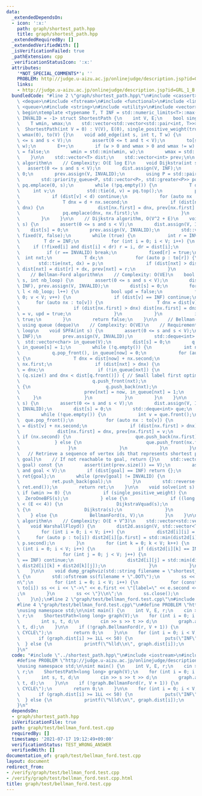 ```yaml
---
data:
  _extendedDependsOn:
  - icon: ':x:'
    path: graph/shortest_path.hpp
    title: graph/shortest_path.hpp
  _extendedRequiredBy: []
  _extendedVerifiedWith: []
  _isVerificationFailed: true
  _pathExtension: cpp
  _verificationStatusIcon: ':x:'
  attributes:
    '*NOT_SPECIAL_COMMENTS*': ''
    PROBLEM: http://judge.u-aizu.ac.jp/onlinejudge/description.jsp?id=GRL_1_B
    links:
    - http://judge.u-aizu.ac.jp/onlinejudge/description.jsp?id=GRL_1_B
  bundledCode: "#line 2 \"graph/shortest_path.hpp\"\n#include <cassert>\n#include\
    \ <deque>\n#include <fstream>\n#include <functional>\n#include <limits>\n#include\
    \ <queue>\n#include <string>\n#include <utility>\n#include <vector>\n\n// CUT\
    \ begin\ntemplate <typename T, T INF = std::numeric_limits<T>::max() / 2, int\
    \ INVALID = -1> struct ShortestPath {\n    int V, E;\n    bool single_positive_weight;\n\
    \    T wmin, wmax;\n    std::vector<std::vector<std::pair<int, T>>> to;\n\n  \
    \  ShortestPath(int V = 0) : V(V), E(0), single_positive_weight(true), wmin(0),\
    \ wmax(0), to(V) {}\n    void add_edge(int s, int t, T w) {\n        assert(0\
    \ <= s and s < V);\n        assert(0 <= t and t < V);\n        to[s].emplace_back(t,\
    \ w);\n        E++;\n        if (w > 0 and wmax > 0 and wmax != w) single_positive_weight\
    \ = false;\n        wmin = std::min(wmin, w);\n        wmax = std::max(wmax, w);\n\
    \    }\n\n    std::vector<T> dist;\n    std::vector<int> prev;\n\n    // Dijkstra\
    \ algorithm\n    // Complexity: O(E log E)\n    void Dijkstra(int s) {\n     \
    \   assert(0 <= s and s < V);\n        dist.assign(V, INF);\n        dist[s] =\
    \ 0;\n        prev.assign(V, INVALID);\n        using P = std::pair<T, int>;\n\
    \        std::priority_queue<P, std::vector<P>, std::greater<P>> pq;\n       \
    \ pq.emplace(0, s);\n        while (!pq.empty()) {\n            T d;\n       \
    \     int v;\n            std::tie(d, v) = pq.top();\n            pq.pop();\n\
    \            if (dist[v] < d) continue;\n            for (auto nx : to[v]) {\n\
    \                T dnx = d + nx.second;\n                if (dist[nx.first] >\
    \ dnx) {\n                    dist[nx.first] = dnx, prev[nx.first] = v;\n    \
    \                pq.emplace(dnx, nx.first);\n                }\n            }\n\
    \        }\n    }\n\n    // Dijkstra algorithm, O(V^2 + E)\n    void DijkstraVquad(int\
    \ s) {\n        assert(0 <= s and s < V);\n        dist.assign(V, INF);\n    \
    \    dist[s] = 0;\n        prev.assign(V, INVALID);\n        std::vector<char>\
    \ fixed(V, false);\n        while (true) {\n            int r = INVALID;\n   \
    \         T dr = INF;\n            for (int i = 0; i < V; i++) {\n           \
    \     if (!fixed[i] and dist[i] < dr) r = i, dr = dist[i];\n            }\n  \
    \          if (r == INVALID) break;\n            fixed[r] = true;\n          \
    \  int nxt;\n            T dx;\n            for (auto p : to[r]) {\n         \
    \       std::tie(nxt, dx) = p;\n                if (dist[nxt] > dist[r] + dx)\
    \ dist[nxt] = dist[r] + dx, prev[nxt] = r;\n            }\n        }\n    }\n\n\
    \    // Bellman-Ford algorithm\n    // Complexity: O(VE)\n    bool BellmanFord(int\
    \ s, int nb_loop) {\n        assert(0 <= s and s < V);\n        dist.assign(V,\
    \ INF), prev.assign(V, INVALID);\n        dist[s] = 0;\n        for (int l = 0;\
    \ l < nb_loop; l++) {\n            bool upd = false;\n            for (int v =\
    \ 0; v < V; v++) {\n                if (dist[v] == INF) continue;\n          \
    \      for (auto nx : to[v]) {\n                    T dnx = dist[v] + nx.second;\n\
    \                    if (dist[nx.first] > dnx) dist[nx.first] = dnx, prev[nx.first]\
    \ = v, upd = true;\n                }\n            }\n            if (!upd) return\
    \ true;\n        }\n        return false;\n    }\n\n    // Bellman-ford algorithm\
    \ using queue (deque)\n    // Complexity: O(VE)\n    // Requirement: no negative\
    \ loop\n    void SPFA(int s) {\n        assert(0 <= s and s < V);\n        dist.assign(V,\
    \ INF);\n        prev.assign(V, INVALID);\n        std::deque<int> q;\n      \
    \  std::vector<char> in_queue(V);\n        dist[s] = 0;\n        q.push_back(s),\
    \ in_queue[s] = 1;\n        while (!q.empty()) {\n            int now = q.front();\n\
    \            q.pop_front(), in_queue[now] = 0;\n            for (auto nx : to[now])\
    \ {\n                T dnx = dist[now] + nx.second;\n                int nxt =\
    \ nx.first;\n                if (dist[nxt] > dnx) {\n                    dist[nxt]\
    \ = dnx;\n                    if (!in_queue[nxt]) {\n                        if\
    \ (q.size() and dnx < dist[q.front()]) { // Small label first optimization\n \
    \                           q.push_front(nxt);\n                        } else\
    \ {\n                            q.push_back(nxt);\n                        }\n\
    \                        prev[nxt] = now, in_queue[nxt] = 1;\n               \
    \     }\n                }\n            }\n        }\n    }\n\n    void ZeroOneBFS(int\
    \ s) {\n        assert(0 <= s and s < V);\n        dist.assign(V, INF), prev.assign(V,\
    \ INVALID);\n        dist[s] = 0;\n        std::deque<int> que;\n        que.push_back(s);\n\
    \        while (!que.empty()) {\n            int v = que.front();\n          \
    \  que.pop_front();\n            for (auto nx : to[v]) {\n                T dnx\
    \ = dist[v] + nx.second;\n                if (dist[nx.first] > dnx) {\n      \
    \              dist[nx.first] = dnx, prev[nx.first] = v;\n                   \
    \ if (nx.second) {\n                        que.push_back(nx.first);\n       \
    \             } else {\n                        que.push_front(nx.first);\n  \
    \                  }\n                }\n            }\n        }\n    }\n\n \
    \   // Retrieve a sequence of vertex ids that represents shortest path [s, ...,\
    \ goal]\n    // If not reachable to goal, return {}\n    std::vector<int> retrieve_path(int\
    \ goal) const {\n        assert(int(prev.size()) == V);\n        assert(0 <= goal\
    \ and goal < V);\n        if (dist[goal] == INF) return {};\n        std::vector<int>\
    \ ret{goal};\n        while (prev[goal] != INVALID) {\n            goal = prev[goal];\n\
    \            ret.push_back(goal);\n        }\n        std::reverse(ret.begin(),\
    \ ret.end());\n        return ret;\n    }\n\n    void solve(int s) {\n       \
    \ if (wmin >= 0) {\n            if (single_positive_weight) {\n              \
    \  ZeroOneBFS(s);\n            } else {\n                if ((long long)V * V\
    \ < (E << 4)) {\n                    DijkstraVquad(s);\n                } else\
    \ {\n                    Dijkstra(s);\n                }\n            }\n    \
    \    } else {\n            BellmanFord(s, V);\n        }\n    }\n\n    // Warshall-Floyd\
    \ algorithm\n    // Complexity: O(E + V^3)\n    std::vector<std::vector<T>> dist2d;\n\
    \    void WarshallFloyd() {\n        dist2d.assign(V, std::vector<T>(V, INF));\n\
    \        for (int i = 0; i < V; i++) {\n            dist2d[i][i] = 0;\n      \
    \      for (auto p : to[i]) dist2d[i][p.first] = std::min(dist2d[i][p.first],\
    \ p.second);\n        }\n        for (int k = 0; k < V; k++) {\n            for\
    \ (int i = 0; i < V; i++) {\n                if (dist2d[i][k] == INF) continue;\n\
    \                for (int j = 0; j < V; j++) {\n                    if (dist2d[k][j]\
    \ == INF) continue;\n                    dist2d[i][j] = std::min(dist2d[i][j],\
    \ dist2d[i][k] + dist2d[k][j]);\n                }\n            }\n        }\n\
    \    }\n\n    void dump_graphviz(std::string filename = \"shortest_path\") const\
    \ {\n        std::ofstream ss(filename + \".DOT\");\n        ss << \"digraph{\\\
    n\";\n        for (int i = 0; i < V; i++) {\n            for (const auto &e :\
    \ to[i]) ss << i << \"->\" << e.first << \"[label=\" << e.second << \"];\\n\"\
    ;\n        }\n        ss << \"}\\n\";\n        ss.close();\n        return;\n\
    \    }\n};\n#line 2 \"graph/test/bellman_ford.test.cpp\"\n#include <iostream>\n\
    #line 4 \"graph/test/bellman_ford.test.cpp\"\n#define PROBLEM \"http://judge.u-aizu.ac.jp/onlinejudge/description.jsp?id=GRL_1_B\"\
    \nusing namespace std;\n\nint main() {\n    int V, E, r;\n    cin >> V >> E >>\
    \ r;\n    ShortestPath<long long> graph(V);\n    for (int i = 0; i < E; i++) {\n\
    \        int s, t, d;\n        cin >> s >> t >> d;\n        graph.add_edge(s,\
    \ t, d);\n    }\n\n    if (!graph.BellmanFord(r, V + 1)) {\n        puts(\"NEGATIVE\
    \ CYCLE\");\n        return 0;\n    }\n\n    for (int i = 0; i < V; i++) {\n \
    \       if (graph.dist[i] >= 1LL << 50) {\n            puts(\"INF\");\n      \
    \  } else {\n            printf(\"%lld\\n\", graph.dist[i]);\n        }\n    }\n\
    }\n"
  code: "#include \"../shortest_path.hpp\"\n#include <iostream>\n#include <vector>\n\
    #define PROBLEM \"http://judge.u-aizu.ac.jp/onlinejudge/description.jsp?id=GRL_1_B\"\
    \nusing namespace std;\n\nint main() {\n    int V, E, r;\n    cin >> V >> E >>\
    \ r;\n    ShortestPath<long long> graph(V);\n    for (int i = 0; i < E; i++) {\n\
    \        int s, t, d;\n        cin >> s >> t >> d;\n        graph.add_edge(s,\
    \ t, d);\n    }\n\n    if (!graph.BellmanFord(r, V + 1)) {\n        puts(\"NEGATIVE\
    \ CYCLE\");\n        return 0;\n    }\n\n    for (int i = 0; i < V; i++) {\n \
    \       if (graph.dist[i] >= 1LL << 50) {\n            puts(\"INF\");\n      \
    \  } else {\n            printf(\"%lld\\n\", graph.dist[i]);\n        }\n    }\n\
    }\n"
  dependsOn:
  - graph/shortest_path.hpp
  isVerificationFile: true
  path: graph/test/bellman_ford.test.cpp
  requiredBy: []
  timestamp: '2021-07-17 19:12:49+09:00'
  verificationStatus: TEST_WRONG_ANSWER
  verifiedWith: []
documentation_of: graph/test/bellman_ford.test.cpp
layout: document
redirect_from:
- /verify/graph/test/bellman_ford.test.cpp
- /verify/graph/test/bellman_ford.test.cpp.html
title: graph/test/bellman_ford.test.cpp
---
```


